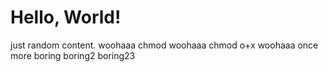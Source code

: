 # Hello, World!


just random content.
woohaaa chmod
woohaaa chmod o+x
woohaaa once more
boring
boring2
boring23

